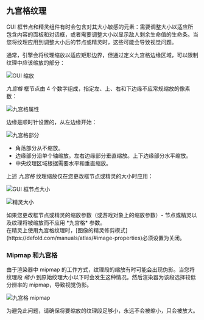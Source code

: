 ## 九宫格纹理

GUI 框节点和精灵组件有时会包含对其大小敏感的元素：需要调整大小以适应所包含内容的面板和对话框，或者需要调整大小以显示敌人剩余生命值的生命条。当您将纹理应用到调整大小后的节点或精灵时，这些可能会导致视觉问题。

通常，引擎会将纹理缩放以适应矩形边界，但通过定义九宫格边缘区域，可以限制纹理中应该缩放的部分：

![GUI 缩放](/shared/images/gui_slice9_scaling.png)

*九宫格* 框节点由 4 个数字组成，指定左、上、右和下边缘不应常规缩放的像素数：

![九宫格属性](/shared/images/gui_slice9_properties.png)

边缘是顺时针设置的，从左边缘开始：

![九宫格部分](/shared/images/gui_slice9.png)

- 角落部分从不缩放。
- 边缘部分沿单个轴缩放。左右边缘部分垂直缩放。上下边缘部分水平缩放。
- 中央纹理区域根据需要水平和垂直缩放。

上述 *九宫格* 纹理缩放仅在您更改框节点或精灵的大小时应用：

![GUI 框节点大小](/shared/images/gui_slice9_size.png)

![精灵大小](/shared/images/sprite_slice9_size.png)

<div class='important' markdown='1'>
如果您更改框节点或精灵的缩放参数（或游戏对象上的缩放参数）- 节点或精灵以及纹理将被缩放而不应用 *九宫格* 参数。
</div>

<div class='important' markdown='1'>
在精灵上使用九宫格纹理时，[图像的精灵修剪模式](https://defold.com/manuals/atlas/#image-properties)必须设置为关闭。
</div>


### Mipmap 和九宫格
由于渲染器中 mipmap 的工作方式，纹理段的缩放有时可能会出现伪影。当您将纹理段 _缩小_ 到原始纹理大小以下时会发生这种情况。然后渲染器为该段选择较低分辨率的 mipmap，导致视觉伪影。

![九宫格 mipmap](/shared/images/gui_slice9_mipmap.png)

为避免此问题，请确保将要缩放的纹理段足够小，永远不会被缩小，只会被放大。
